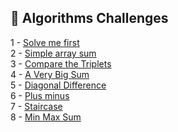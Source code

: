 
## 🎯 Algorithms Challenges

1 - [Solve me first](https://github.com/danipishinin/HackerRank/blob/main/algorithms/solve-me-first.md) </br >
2 - [Simple array sum](https://github.com/danipishinin/HackerRank/blob/main/algorithms/simple-array-sum.md) </br >
3 - [Compare the Triplets](https://github.com/danipishinin/HackerRank/blob/main/algorithms/compare-the-triplets.md) </br >
4 - [A Very Big Sum](https://github.com/danipishinin/HackerRank/blob/main/algorithms/a-very-big-sum.md) </br >
5 - [Diagonal Difference](https://github.com/danipishinin/HackerRank/blob/main/algorithms/diagonal-difference.md) </br >
6 - [Plus minus](https://github.com/danipishinin/HackerRank/blob/main/algorithms/plus-minus.md) </br >
7 - [Staircase](https://github.com/danipishinin/HackerRank/blob/main/algorithms/staircase.md) </br >
8 - [Min Max Sum](https://github.com/danipishinin/HackerRank/blob/main/algorithms/mini-max-sum.md)
